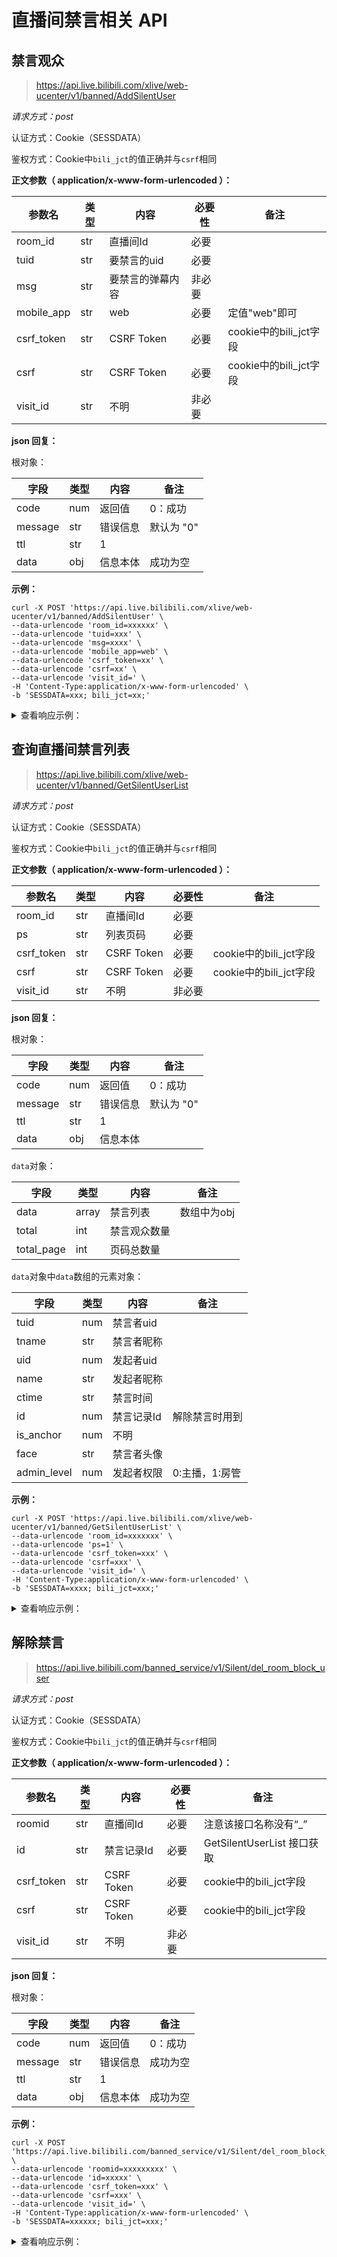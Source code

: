 # 直播间禁言相关 API

## 禁言观众

> https://api.live.bilibili.com/xlive/web-ucenter/v1/banned/AddSilentUser

*请求方式：post*

认证方式：Cookie（SESSDATA）

鉴权方式：Cookie中`bili_jct`的值正确并与`csrf`相同

**正文参数（ application/x-www-form-urlencoded ）：**

| 参数名        | 类型  | 内容         | 必要性 | 备注                 |
| ---------- | --- | ---------- | --- | ------------------ |
| room_id    | str | 直播间Id      | 必要  |                    |
| tuid       | str | 要禁言的uid    | 必要  |                    |
| msg        | str | 要禁言的弹幕内容   | 非必要 |                    |
| mobile_app | str | web        | 必要  | 定值"web"即可          |
| csrf_token | str | CSRF Token | 必要  | cookie中的bili_jct字段 |
| csrf       | str | CSRF Token | 必要  | cookie中的bili_jct字段 |
| visit_id   | str | 不明         | 非必要 |                    |

**json 回复：**

根对象：

| 字段      | 类型  | 内容   | 备注      |
| ------- | --- | ---- | ------- |
| code    | num | 返回值  | 0：成功    |
| message | str | 错误信息 | 默认为 "0" |
| ttl     | str | 1    |         |
| data    | obj | 信息本体 | 成功为空    |

**示例：** 

```shell
curl -X POST 'https://api.live.bilibili.com/xlive/web-ucenter/v1/banned/AddSilentUser' \
--data-urlencode 'room_id=xxxxxx' \
--data-urlencode 'tuid=xxx' \
--data-urlencode 'msg=xxxx' \
--data-urlencode 'mobile_app=web' \
--data-urlencode 'csrf_token=xx' \
--data-urlencode 'csrf=xx' \
--data-urlencode 'visit_id=' \
-H 'Content-Type:application/x-www-form-urlencoded' \
-b 'SESSDATA=xxx; bili_jct=xx;'
```

<details>
<summary>查看响应示例：</summary>

```json
{"code":0,"message":"0","ttl":1,"data":{}}
```

</details>

## 查询直播间禁言列表

> https://api.live.bilibili.com/xlive/web-ucenter/v1/banned/GetSilentUserList

*请求方式：post*

认证方式：Cookie（SESSDATA）

鉴权方式：Cookie中`bili_jct`的值正确并与`csrf`相同

**正文参数（ application/x-www-form-urlencoded ）：**

| 参数名        | 类型  | 内容         | 必要性 | 备注                 |
| ---------- | --- | ---------- | --- | ------------------ |
| room_id    | str | 直播间Id      | 必要  |                    |
| ps        | str | 列表页码       | 必要  |                    |
| csrf_token | str | CSRF Token | 必要  | cookie中的bili_jct字段 |
| csrf       | str | CSRF Token | 必要  | cookie中的bili_jct字段 |
| visit_id   | str | 不明         | 非必要 |                    |

**json 回复：**

根对象：

| 字段      | 类型  | 内容   | 备注      |
| ------- | --- | ---- | ------- |
| code    | num | 返回值  | 0：成功    |
| message | str | 错误信息 | 默认为 "0" |
| ttl     | str | 1    |         |
| data    | obj | 信息本体 |         |

`data`对象：

| 字段         | 类型    | 内容     | 备注      |
| ---------- | ----- | ------ | ------- |
| data       | array | 禁言列表   | 数组中为obj |
| total      | int   | 禁言观众数量 |         |
| total_page | int   | 页码总数量  |         |

`data`对象中`data`数组的元素对象：

| 字段          | 类型  | 内容     | 备注        |
| ----------- | --- | ------ | --------- |
| tuid        | num | 禁言者uid |           |
| tname       | str | 禁言者昵称  |           |
| uid         | num | 发起者uid |           |
| name        | str | 发起者昵称  |           |
| ctime       | str | 禁言时间   |           |
| id          | num | 禁言记录Id | 解除禁言时用到   |
| is_anchor   | num | 不明     |           |
| face        | str | 禁言者头像  |           |
| admin_level | num | 发起者权限  | 0:主播，1:房管 |

**示例：** 

```shell
curl -X POST 'https://api.live.bilibili.com/xlive/web-ucenter/v1/banned/GetSilentUserList' \
--data-urlencode 'room_id=xxxxxxx' \
--data-urlencode 'ps=1' \
--data-urlencode 'csrf_token=xxx' \
--data-urlencode 'csrf=xxx' \
--data-urlencode 'visit_id=' \
-H 'Content-Type:application/x-www-form-urlencoded' \
-b 'SESSDATA=xxxx; bili_jct=xxx;'
```

<details>
<summary>查看响应示例：</summary>

```json
{
    "code":0,
    "message":"0",
    "ttl":1,
    "data":{
        "data":[
            {
                "tuid":123456,
                "tname":"xxxxx",
                "uid":123456,
                "name":"xxxx",
                "ctime":"2023-12-15 16:32:46",
                "id":13493921,
                "is_anchor":0,
                "face":"https://i1.hdslb.com/bfs/face/xxxxx.jpg",
                "admin_level":1
            },
            {
                "tuid":123456,
                "tname":"xx",
                "uid":123456,
                "name":"xxxx",
                "ctime":"2021-08-23 22:26:06",
                "id":8018136,
                "is_anchor":1,
                "face":"https://i1.hdslb.com/bfs/face/xxxxxx.jpg",
                "admin_level":0
            }
        ],
        "total":2,
        "total_page":1
    }
}
```

</details>

## 解除禁言

> https://api.live.bilibili.com/banned_service/v1/Silent/del_room_block_user

*请求方式：post*

认证方式：Cookie（SESSDATA）

鉴权方式：Cookie中`bili_jct`的值正确并与`csrf`相同

**正文参数（ application/x-www-form-urlencoded ）：**

| 参数名        | 类型  | 内容         | 必要性 | 备注                     |
| ---------- | --- | ---------- | --- | ---------------------- |
| roomid     | str | 直播间Id      | 必要  | 注意该接口名称没有“_”           |
| id         | str | 禁言记录Id     | 必要  | GetSilentUserList 接口获取 |
| csrf_token | str | CSRF Token | 必要  | cookie中的bili_jct字段     |
| csrf       | str | CSRF Token | 必要  | cookie中的bili_jct字段     |
| visit_id   | str | 不明         | 非必要 |                        |

**json 回复：**

根对象：

| 字段      | 类型  | 内容   | 备注   |
| ------- | --- | ---- | ---- |
| code    | num | 返回值  | 0：成功 |
| message | str | 错误信息 | 成功为空 |
| ttl     | str | 1    |      |
| data    | obj | 信息本体 | 成功为空 |

**示例：** 

```shell
curl -X POST 'https://api.live.bilibili.com/banned_service/v1/Silent/del_room_block_user' \
--data-urlencode 'roomid=xxxxxxxxx' \
--data-urlencode 'id=xxxxx' \
--data-urlencode 'csrf_token=xxx' \
--data-urlencode 'csrf=xxx' \
--data-urlencode 'visit_id=' \
-H 'Content-Type:application/x-www-form-urlencoded' \
-b 'SESSDATA=xxxxxx; bili_jct=xxx;'
```

<details>
<summary>查看响应示例：</summary>

```json
{"code":0,"msg":"","message":"","data":[]}
```

</details>

